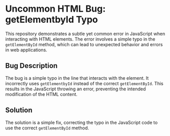 # Uncommon HTML Bug: getElementbyId Typo

This repository demonstrates a subtle yet common error in JavaScript when interacting with HTML elements.  The error involves a simple typo in the `getElementById` method, which can lead to unexpected behavior and errors in web applications.

## Bug Description
The bug is a simple typo in the line that interacts with the element.  It incorrectly uses `getElementbyId` instead of the correct `getElementById`. This results in the JavaScript throwing an error, preventing the intended modification of the HTML content.

## Solution
The solution is a simple fix, correcting the typo in the JavaScript code to use the correct `getElementById` method.